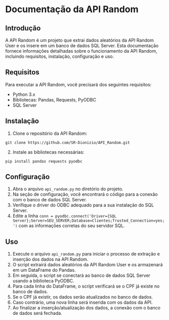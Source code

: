 # Documentação da API Random

## Introdução

A API Random é um projeto que extrai dados aleatórios da API Random User e os insere em um banco de dados SQL Server. Esta documentação fornece informações detalhadas sobre o funcionamento da API Random, incluindo requisitos, instalação, configuração e uso.

## Requisitos

Para executar a API Random, você precisará dos seguintes requisitos:

- Python 3.x
- Bibliotecas: Pandas, Requests, PyODBC
- SQL Server

## Instalação

1. Clone o repositório da API Random:

```shell
git clone https://github.com/SR-Dionizio/API_Random.git
```

2. Instale as bibliotecas necessárias:

```shell
pip install pandas requests pyodbc
```

## Configuração

1. Abra o arquivo `api_random.py` no diretório do projeto.
2. Na seção de configuração, você encontrará o código para a conexão com o banco de dados SQL Server.
3. Verifique o driver do ODBC adequado para a sua instalação do SQL Server.
4. Edite a linha `conn = pyodbc.connect('Driver={SQL Server};Server=SEU_SERVER;Database=Clientes;Trusted_Connection=yes;')` com as informações corretas do seu servidor SQL.

## Uso

1. Execute o arquivo `api_random.py` para iniciar o processo de extração e inserção dos dados na API Random.
2. O script extrairá dados aleatórios da API Random User e os armazenará em um DataFrame do Pandas.
3. Em seguida, o script se conectará ao banco de dados SQL Server usando a biblioteca PyODBC.
4. Para cada linha do DataFrame, o script verificará se o CPF já existe no banco de dados.
5. Se o CPF já existir, os dados serão atualizados no banco de dados.
6. Caso contrário, uma nova linha será inserida com os dados da API.
7. Ao finalizar a inserção/atualização dos dados, a conexão com o banco de dados será fechada.
